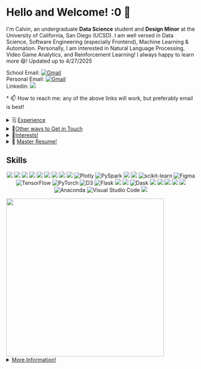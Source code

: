 # Hello and Welcome! :0 👋
I'm Calvin, an undergraduate **Data Science** student and **Design Minor** at the University of California, San Diego (UCSD). I am well versed in Data Science, Software Engineering (especially Frontend), Machine Learning & Automation. Personally, I am interested in Natural Language Processing, Video Game Analytics, and Reinforcement Learning! I always happy to learn more 😄! Updated up to 4/27/2025

<p align="left">
School Email: 
<a href="mailto:can005@ucsd.edu"><img alt="Gmail" src="https://img.shields.io/badge/Gmail-D14836?style=for-the-badge&logo=gmail&logoColor=white"/></a><br>
Personal Email: 
<a href="mailto:calviinnguyenn@gmail.com"><img alt="Gmail" src="https://img.shields.io/badge/Gmail-D14836?style=for-the-badge&logo=gmail&logoColor=white"/></a><br>
Linkedin:
<a href="https://www.linkedin.com/in/calvin-nguyen-data/"><img src="https://img.shields.io/badge/linkedin%20-%230077B5.svg?&style=for-the-badge&logo=linkedin&logoColor=white"/></a>
</p>
* 📫 How to reach me: any of the above links will work, but preferably email is best!
<br>

<br>
<details>
  <summary>🗒️ <ins>Experience</ins></summary>
  <br>

  Currently, I am a Data Science Intern @ Center for Energy Research for UC San Diego. I optimize energy usage and help UC San Diego save money through analyzing historical and temperature data. 

  My past experience includes:
- Data Science Intern @ Skechers USA. Built out a new data quality pipeline for Skechers that helps identify outliers within data from different aspects of business.
- Data Science Tutor at Halicoglu Data Science Institute. Tutoring and hosting office hours for 50+ students in introduction to data science courses.
- Capstone Project with Director of AI @ Google. Built out Chenly Insights, a tool used to identify misinformation present within news articles, using both generative AI and predictive AI in tandem. [Paper](https://samanthalin0918.github.io/project-page/)
- VP Projects of ACM managing 30+ projects for AI, Design, and Software Engineering. 
- Data Science Mentee working with Deloitte to solve a drug use problem: [Slideshow](https://docs.google.com/presentation/d/1g5-QjywmVWw5SFk_CMmucitgdponL5y60jOHJCd4aS8/edit?usp=sharing)
- Researcher at Scripps Institute of Oceanography for using NLP for climate action documents. Built out visualization to see what topics each country focuses on for their NDCs. [Link](https://neniflight.github.io/marine_ndc_country_vis/)
- Data Science Intern at Hey Social Good. Worked on making the sustainability assessments more efficient. Created a tool to capture all information related to a company. 
- Project Lead for DS3 Consulting
- Frontend Engineer with the GAMED website
- Linear Algebra Supplemental Instruction Leader to over 100+ students

---

</details>

<details>
  <summary>📧<ins>Other ways to Get in Touch</ins></summary>
<br> 
  
Please feel free to contact me with any of the following methods: 
- **Email:** Please identify yourself with your Github username and how you found me in your email
  - Preferably, contact through my personal email above! 'calviinnguyenn@gmail.com'
- **Github:** Click [here](https://github.com/Neniflight/Nenifight/issues/new) to leave an issue. If you would like to report an issue about one of my projects, leave an issue in the relevant project repository.
- **LinkedIn:** Click [here](https://www.linkedin.com/in/calvin-nguyen-1089b51a1/) to connect and message with me! Also see what other experiences I have!

---

</details>

<details>
  <summary>🤩<ins>Interests!</ins> </summary>
  <br>

  * Playing Music with my Clarinet 🎶 
  * Competitive Mario Kart with UCSD 🚗. We won D1 National Championships in 2024.  
  * Cooking 🧑‍🍳
  * Thrifting 💼
  * Drawing ✍️
  * Long Car Rides 🛞

---

</details>

<details>
  <summary>📝 <ins>Master Resume!</ins> </summary>
  If you would like to see all of my experiences, my resume can be found here. 
  <br>
  
  * [Data Science](https://drive.google.com/file/d/1EJBvsDUc0GpzPKZ0ax2eDiKshFvNkLqq/view?usp=sharing)
  * [Software Engineer](https://drive.google.com/file/d/1XgVacHmKKVHsxzd3UGR6ZFIHhm0SXH0A/view?usp=sharing)

---

</details>

## Skills
<p align="center">
<img src="https://img.shields.io/badge/python%20-%2314354C.svg?&style=for-the-badge&logo=python&logoColor=white"/>
<img src="https://img.shields.io/badge/javascript-black?style=for-the-badge&logo=Javascript&logoColor=black&color=F7DF1E"/>
<img src="https://img.shields.io/badge/SQL-white?style=for-the-badge&logo=MySQL&logoColor=black&color=08668E"/>
<img src="https://img.shields.io/badge/Databricks-white?style=for-the-badge&logo=Databricks&logoColor=black&color=FF3621"/>
<img src="https://img.shields.io/badge/aws-white?style=for-the-badge&logo=amazonwebservices&logoColor=white&color=232F3E"/>
<img src="https://img.shields.io/badge/react-white?style=for-the-badge&logo=react&logoColor=black&color=1082A7"/>
<img src="https://img.shields.io/badge/next-white?style=for-the-badge&logo=next.js&logoColor=white&color=black"/>
<img src="https://img.shields.io/badge/Jupyter%20-%23F37626.svg?&style=for-the-badge&logo=Jupyter&logoColor=white"/>
<img src="https://img.shields.io/badge/pandas%20-%23150458.svg?&style=for-the-badge&logo=pandas&logoColor=white"/>
<img alt="Plotly" src="https://img.shields.io/badge/Plotly-3775A9?style=for-the-badge&logo=plotly&logoColor=white"/>
<img alt="PySpark" src="https://img.shields.io/badge/PySpark-white?style=for-the-badge&logo=apache%20spark&logoColor=white&color=E47217"/>
<img src="https://img.shields.io/badge/numpy%20-%23013243.svg?&style=for-the-badge&logo=numpy&logoColor=white" />
<img src="https://img.shields.io/badge/SciPy-%230C55A5.svg?style=for-the-badge&logo=scipy&logoColor=%white">
<img alt="scikit-learn" src="https://img.shields.io/badge/sklearn-F7931E?style=for-the-badge&logo=scikit-learn&logoColor=white"/>
<img alt="Figma" src="https://img.shields.io/badge/Figma-white?style=for-the-badge&logo=figma&logoColor=white&color=1F1F27 "/>
<img alt="TensorFlow" src="https://img.shields.io/badge/TensorFlow%20-%23FF6F00.svg?&style=for-the-badge&logo=TensorFlow&logoColor=white"/>
<img alt="PyTorch" src="https://img.shields.io/badge/PyTorch%20-%23EE4C2C.svg?&style=for-the-badge&logo=PyTorch&logoColor=white"/>
<img alt="D3" src="https://img.shields.io/badge/D3-white?style=for-the-badge&logo=d3.js&logoColor=white&color=E47217"/>
<img alt="Flask" src="https://img.shields.io/badge/Flask-000000?style=for-the-badge&logo=flask&logoColor=white"/>
<img src="https://img.shields.io/badge/selenium-white?style=for-the-badge&logo=selenium&logoColor=white&color=00B400"/>
<img src="https://img.shields.io/badge/confluence-white?style=for-the-badge&logo=confluence&logoColor=white&color=172B4D"/>
<img alt="Dask" src="https://img.shields.io/badge/Dask-FDA061?style=for-the-badge&logo=dask&logoColor=white">
<img src="https://img.shields.io/badge/html5%20-%23E34F26.svg?&style=for-the-badge&logo=html5&logoColor=white"/>
<img src="https://img.shields.io/badge/css3%20-%231572B6.svg?&style=for-the-badge&logo=css3&logoColor=white"/>
<img src="https://img.shields.io/badge/latex%20-%23008080.svg?&style=for-the-badge&logo=latex&logoColor=white"/>
<img src="https://img.shields.io/badge/r-%23276DC3.svg?style=for-the-badge&logo=r&logoColor=white"/>
<img src="https://img.shields.io/badge/github%20-%23121011.svg?&style=for-the-badge&logo=github&logoColor=white"/>
<img alt="Anaconda" src="https://img.shields.io/badge/Anaconda-44A833?style=for-the-badge&logo=anaconda&logoColor=white"/>
<img alt="Visual Studio Code" src="https://img.shields.io/badge/VisualStudioCode-0078d7.svg?style=for-the-badge&logo=visual-studio-code&logoColor=white"/>
<img src="https://img.shields.io/badge/Jira-0052CC?style=for-the-badge&logo=Jira&logoColor=white"/>
</p>

<tr align="center">
  <td><img src="https://streak-stats.demolab.com?user=neniflight&ring=DD6304&theme=jolly" width="420"/> </td>
</tr>

<details>
  <summary><ins>More Information!</ins></summary>
  <br>

  ## Experience in:
  * Data Science
  * Natural Language Processing
  * Frontend Programming
  * UI/UX Design
  * Agile/Scrum
  * Machine Learning
  * Recommender Systems
---

  ## Projects:
  * Chenly Insights (UC San Diego Capstone Project): [Github](https://github.com/Neniflight/Q1-B01-Team-CS), [Paper](https://samanthalin0918.github.io/project-page/)
  * Genshin Impact Speaker Identification: Speak into the model and determine which Genshin character you sound most like! Utilized neural networks. [Github](https://github.com/Neniflight/GI_ASR)
  * [GAMED](https://ucsdgamed.onrender.com/) : Website to find games with play with other gamers
  * League of Legends Competitive Analysis: [Website](https://kchan2203.github.io/2022_lol_comp_data_analysis/)
  * League of Legends Champion Prediction: [Website](https://kchan2203.github.io/2022_lol_comp_model/)
  * Political Sentiment Analysis with BERT
  * Covid Grade Inflation Study: [Video](https://www.youtube.com/watch?v=PG2LRgOwt_0), [Slideshow](https://docs.google.com/presentation/d/1qIMXz5U-no4Nm5EKTenvvpKOA9hW7ruuRUB3G-q0vHU/edit?usp=sharing)
  * Factors leading to the Rise of Esports in Different Regions: [Video](https://www.youtube.com/watch?v=TtQje8LZ1V4), [Report](https://github.com/drsimpkins-teaching/cogs109_ss1_23_group_19/blob/main/FinalReport_group19.ipynb)
  * Google Establishment Recommendation System: [Paper](https://drive.google.com/file/d/1gaSdtogymOK6ArwyHyrFyv1qOFVXXtmG/view?usp=sharing)
</details>
